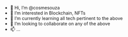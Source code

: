 - 👋 Hi, I’m @cosmesouza
- 👀 I’m interested in Blockchain, NFTs
- 🌱 I’m currently learning all tech pertinent to the above
- 💞️ I’m looking to collaborate on any of the above
- 📫 ...

<!---
cosmesouza/cosmesouza is a ✨ special ✨ repository because its `README.md` (this file) appears on your GitHub profile.
You can click the Preview link to take a look at your changes.
--->
